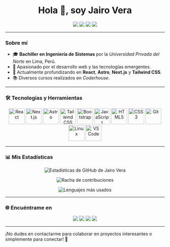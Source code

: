 <h1 align="center">Hola 👋, soy Jairo Vera</h1>

<p align="center">
  <a href="https://github.com/JairoVera01?tab=repositories"><img src="https://img.shields.io/badge/-Mis%20Proyectos-000?style=for-the-badge&logo=github&logoColor=white"></a>
  <a href="https://jairovera.dev/"><img src="https://img.shields.io/badge/-Mi%20Página%20Web-000?style=for-the-badge&logo=internet-explorer&logoColor=white"></a>
  <a href="mailto:fj.verachamorro@gmail.com"><img src="https://img.shields.io/badge/-Contáctame-D14836?style=for-the-badge&logo=gmail&logoColor=white"></a>
  <a href="https://www.linkedin.com/in/frank-jairo-vera/"><img src="https://img.shields.io/badge/-LinkedIn-0077B5?style=for-the-badge&logo=linkedin&logoColor=white"></a>
</p>

---

### Sobre mí

- 🎓 **Bachiller en Ingeniería de Sistemas** por la *Universidad Privada del Norte* en Lima, Perú.
- 🚀 Apasionado por el desarrollo web y las tecnologías emergentes.
- 🌱 Actualmente profundizando en **React**, **Astro**, **Next.js** y **Tailwind CSS**.
- 📚 Diversos cursos realizados en *Coderhouse*.

---

### 🛠️ Tecnologías y Herramientas

<p align="center">
  <img src="https://cdn.jsdelivr.net/gh/devicons/devicon/icons/react/react-original-wordmark.svg" alt="React" width="50" height="50"/>
  <img src="https://cdn.jsdelivr.net/gh/devicons/devicon/icons/nextjs/nextjs-original-wordmark.svg" alt="Next.js" width="50" height="50"/>
  <img src="https://avatars.githubusercontent.com/u/44914786?s=200&v=4" alt="Astro" width="50" height="50"/>
  <img src="https://cdn.jsdelivr.net/gh/devicons/devicon/icons/tailwindcss/tailwindcss-plain.svg" alt="Tailwind CSS" width="50" height="50"/>
  <img src="https://cdn.jsdelivr.net/gh/devicons/devicon/icons/bootstrap/bootstrap-original-wordmark.svg" alt="Bootstrap" width="50" height="50"/>
  <img src="https://cdn.jsdelivr.net/gh/devicons/devicon/icons/javascript/javascript-original.svg" alt="JavaScript" width="50" height="50"/>
  <img src="https://cdn.jsdelivr.net/gh/devicons/devicon/icons/html5/html5-original-wordmark.svg" alt="HTML5" width="50" height="50"/>
  <img src="https://cdn.jsdelivr.net/gh/devicons/devicon/icons/css3/css3-original-wordmark.svg" alt="CSS3" width="50" height="50"/>
  <img src="https://cdn.jsdelivr.net/gh/devicons/devicon/icons/git/git-original-wordmark.svg" alt="Git" width="50" height="50"/>
  <img src="https://cdn.jsdelivr.net/gh/devicons/devicon/icons/linux/linux-original.svg" alt="Linux" width="50" height="50"/>
  <img src="https://cdn.jsdelivr.net/gh/devicons/devicon/icons/vscode/vscode-original-wordmark.svg" alt="VS Code" width="50" height="50"/>
</p>

---

### 📊 Mis Estadísticas

<p align="center">
  <img src="https://github-readme-stats.vercel.app/api?username=JairoVera01&show_icons=true&theme=tokyonight" alt="Estadísticas de GitHub de Jairo Vera"/>
</p>

<p align="center">
  <img src="https://github-readme-streak-stats.herokuapp.com/?user=JairoVera01&theme=tokyonight" alt="Racha de contribuciones"/>
</p>

<p align="center">
  <img src="https://github-readme-stats.vercel.app/api/top-langs/?username=JairoVera01&layout=compact&theme=tokyonight" alt="Lenguajes más usados"/>
</p>

---

### 🌐 Encuéntrame en

<p align="center">
  <a href="https://www.linkedin.com/in/frank-jairo-vera/"><img src="https://img.shields.io/badge/-LinkedIn-0077B5?style=flat-square&logo=linkedin&logoColor=white"></a>
  <a href="mailto:fj.verachamorro@gmail.com"><img src="https://img.shields.io/badge/-Gmail-D14836?style=flat-square&logo=gmail&logoColor=white"></a>
  <a href="https://www.instagram.com/jairo_vera_01/?hl=es"><img src="https://img.shields.io/badge/-Instagram-E4405F?style=flat-square&logo=instagram&logoColor=white"></a>
  <a href="https://jairovera.dev/"><img src="https://img.shields.io/badge/-Mi%20Página%20Web-000?style=flat-square&logo=internet-explorer&logoColor=white"></a>
</p>

---

¡No dudes en contactarme para colaborar en proyectos interesantes o simplemente para conectar! 🚀
